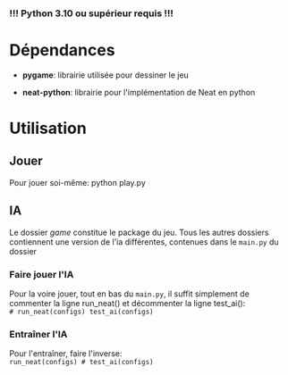 ### **!!! Python 3.10 ou supérieur requis !!!**

# Dépendances

- **pygame**:
librairie utilisée pour dessiner le jeu

- **neat-python**:
librairie pour l'implémentation de Neat en python


# Utilisation

## Jouer

Pour jouer soi-même: python play.py

## IA

Le dossier *game* constitue le package du jeu.
Tous les autres dossiers contiennent une version de l'ia différentes, contenues dans le <code>main.py</code> du dossier

### Faire jouer l'IA

Pour la voire jouer, tout en bas du <code>main.py</code>, il suffit simplement de commenter la ligne run_neat() et décommenter la ligne test_ai():  
<code>\# run_neat(configs)
test_ai(configs) </code>

### Entraîner l'IA

Pour l'entraîner, faire l'inverse:  
<code>run_neat(configs)
\# test_ai(configs) </code>




